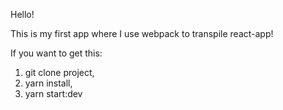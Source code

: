 Hello!

This is my first app where I use webpack to transpile react-app!

If you want to get this: 

1. git clone project,
2. yarn install,
3. yarn start:dev